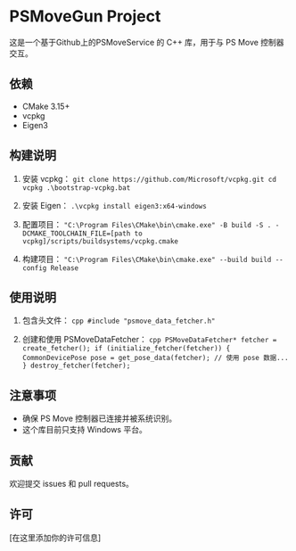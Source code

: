 # PSMoveGun Project

这是一个基于Github上的PSMoveService 的 C++ 库，用于与 PS Move 控制器交互。

## 依赖

- CMake 3.15+
- vcpkg
- Eigen3

## 构建说明

1. 安装 vcpkg：   ```
   git clone https://github.com/Microsoft/vcpkg.git
   cd vcpkg
   .\bootstrap-vcpkg.bat   ```

2. 安装 Eigen：   ```
   .\vcpkg install eigen3:x64-windows   ```

3. 配置项目：   ```
   "C:\Program Files\CMake\bin\cmake.exe" -B build -S . -DCMAKE_TOOLCHAIN_FILE=[path to vcpkg]/scripts/buildsystems/vcpkg.cmake   ```

4. 构建项目：   ```
   "C:\Program Files\CMake\bin\cmake.exe" --build build --config Release   ```

## 使用说明

1. 包含头文件：   ```cpp
   #include "psmove_data_fetcher.h"   ```

2. 创建和使用 PSMoveDataFetcher：   ```cpp
   PSMoveDataFetcher* fetcher = create_fetcher();
   if (initialize_fetcher(fetcher)) {
       CommonDevicePose pose = get_pose_data(fetcher);
       // 使用 pose 数据...
   }
   destroy_fetcher(fetcher);   ```

## 注意事项

- 确保 PS Move 控制器已连接并被系统识别。
- 这个库目前只支持 Windows 平台。

## 贡献

欢迎提交 issues 和 pull requests。

## 许可

[在这里添加你的许可信息]
